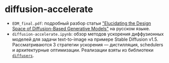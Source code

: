 # diffusion-accelerate

* `EDM_final.pdf`: подробный разбор статьи ["Elucidating the Design Space of Diffusion-Based Generative Models"](https://arxiv.org/abs/2206.00364) на русском языке.
* `diffusion-accelerate.ipynb`: обзор методов ускорения диффузионных моделей для задачи text-to-image на примере Stable Diffusion v1.5. Рассматриваются 3 стратегии ускорения &mdash; дистилляция, schedulers и архитектурные оптимизации. Реализации взяты из библиотеки [`diffusers`](https://huggingface.co/docs/diffusers/index).
